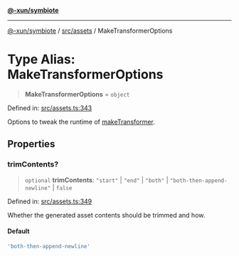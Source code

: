 [**@-xun/symbiote**](../../../README.md)

***

[@-xun/symbiote](../../../README.md) / [src/assets](../README.md) / MakeTransformerOptions

# Type Alias: MakeTransformerOptions

> **MakeTransformerOptions** = `object`

Defined in: [src/assets.ts:343](https://github.com/Xunnamius/symbiote/blob/fda4254d9bfeb125461ee3377ddb123772e5d050/src/assets.ts#L343)

Options to tweak the runtime of [makeTransformer](../functions/makeTransformer.md).

## Properties

### trimContents?

> `optional` **trimContents**: `"start"` \| `"end"` \| `"both"` \| `"both-then-append-newline"` \| `false`

Defined in: [src/assets.ts:349](https://github.com/Xunnamius/symbiote/blob/fda4254d9bfeb125461ee3377ddb123772e5d050/src/assets.ts#L349)

Whether the generated asset contents should be trimmed and how.

#### Default

```ts
'both-then-append-newline'
```
